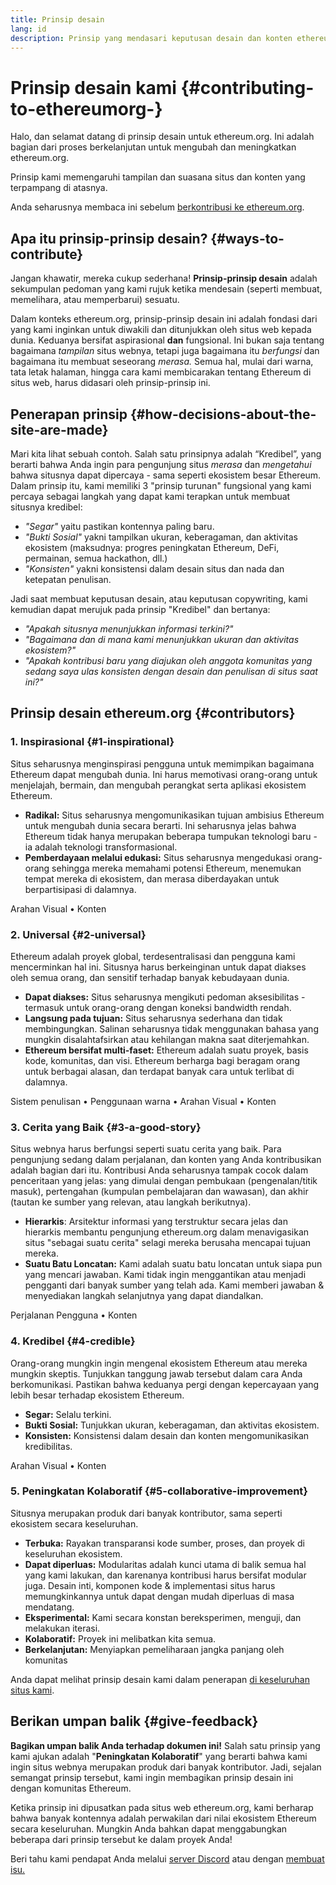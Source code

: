 ```yaml
---
title: Prinsip desain
lang: id
description: Prinsip yang mendasari keputusan desain dan konten ethereum.org
---
```


# Prinsip desain kami {#contributing-to-ethereumorg-}

<Emoji text=":wave:" size={1} /> Halo, dan selamat datang di prinsip desain untuk ethereum.org. Ini adalah bagian dari proses berkelanjutan untuk mengubah dan meningkatkan ethereum.org.

Prinsip kami memengaruhi tampilan dan suasana situs dan konten yang terpampang di atasnya.

Anda seharusnya membaca ini sebelum [berkontribusi ke ethereum.org](/contributing/).

## Apa itu prinsip-prinsip desain? {#ways-to-contribute}

Jangan khawatir, mereka cukup sederhana! **Prinsip-prinsip desain** adalah sekumpulan pedoman yang kami rujuk ketika mendesain (seperti membuat, memelihara, atau memperbarui) sesuatu.

Dalam konteks ethereum.org, prinsip-prinsip desain ini adalah fondasi dari yang kami inginkan untuk diwakili dan ditunjukkan oleh situs web kepada dunia. Keduanya bersifat aspirasional **dan** fungsional. Ini bukan saja tentang bagaimana _tampilan_ situs webnya, tetapi juga bagaimana itu _berfungsi_ dan bagaimana itu membuat seseorang _merasa._ Semua hal, mulai dari warna, tata letak halaman, hingga cara kami membicarakan tentang Ethereum di situs web, harus didasari oleh prinsip-prinsip ini.

## Penerapan prinsip {#how-decisions-about-the-site-are-made}

Mari kita lihat sebuah contoh. Salah satu prinsipnya adalah “Kredibel”, yang berarti bahwa Anda ingin para pengunjung situs _merasa_ dan _mengetahui_ bahwa situsnya dapat dipercaya - sama seperti ekosistem besar Ethereum. Dalam prinsip itu, kami memiliki 3 "prinsip turunan" fungsional yang kami percaya sebagai langkah yang dapat kami terapkan untuk membuat situsnya kredibel:

- _"Segar"_ yaitu pastikan kontennya paling baru.
- _"Bukti Sosial"_ yakni tampilkan ukuran, keberagaman, dan aktivitas ekosistem (maksudnya: progres peningkatan Ethereum, DeFi, permainan, semua hackathon, dll.)
- _"Konsisten"_ yakni konsistensi dalam desain situs dan nada dan ketepatan penulisan.

Jadi saat membuat keputusan desain, atau keputusan copywriting, kami kemudian dapat merujuk pada prinsip "Kredibel" dan bertanya:

- _"Apakah situsnya menunjukkan informasi terkini?"_
- _"Bagaimana dan di mana kami menunjukkan ukuran dan aktivitas ekosistem?"_
- _"Apakah kontribusi baru yang diajukan oleh anggota komunitas yang sedang saya ulas konsisten dengan desain dan penulisan di situs saat ini?"_

## Prinsip desain ethereum.org {#contributors}

### 1. Inspirasional {#1-inspirational}

Situs seharusnya menginspirasi pengguna untuk memimpikan bagaimana Ethereum dapat mengubah dunia. Ini harus memotivasi orang-orang untuk menjelajah, bermain, dan mengubah perangkat serta aplikasi ekosistem Ethereum.

- **Radikal:** Situs seharusnya mengomunikasikan tujuan ambisius Ethereum untuk mengubah dunia secara berarti. Ini seharusnya jelas bahwa Ethereum tidak hanya merupakan beberapa tumpukan teknologi baru - ia adalah teknologi transformasional.
- **Pemberdayaan melalui edukasi:** Situs seharusnya mengedukasi orang-orang sehingga mereka memahami potensi Ethereum, menemukan tempat mereka di ekosistem, dan merasa diberdayakan untuk berpartisipasi di dalamnya.

Arahan Visual • Konten

### 2. Universal {#2-universal}

Ethereum adalah proyek global, terdesentralisasi dan pengguna kami mencerminkan hal ini. Situsnya harus berkeinginan untuk dapat diakses oleh semua orang, dan sensitif terhadap banyak kebudayaan dunia.

- **Dapat diakses:** Situs seharusnya mengikuti pedoman aksesibilitas - termasuk untuk orang-orang dengan koneksi bandwidth rendah.
- **Langsung pada tujuan:** Situs seharusnya sederhana dan tidak membingungkan. Salinan seharusnya tidak menggunakan bahasa yang mungkin disalahtafsirkan atau kehilangan makna saat diterjemahkan.
- **Ethereum bersifat multi-faset:** Ethereum adalah suatu proyek, basis kode, komunitas, dan visi. Ethereum berharga bagi beragam orang untuk berbagai alasan, dan terdapat banyak cara untuk terlibat di dalamnya.

Sistem penulisan • Penggunaan warna • Arahan Visual • Konten

### 3. Cerita yang Baik {#3-a-good-story}

Situs webnya harus berfungsi seperti suatu cerita yang baik. Para pengunjung sedang dalam perjalanan, dan konten yang Anda kontribusikan adalah bagian dari itu. Kontribusi Anda seharusnya tampak cocok dalam penceritaan yang jelas: yang dimulai dengan pembukaan (pengenalan/titik masuk), pertengahan (kumpulan pembelajaran dan wawasan), dan akhir (tautan ke sumber yang relevan, atau langkah berikutnya).

- **Hierarkis**: Arsitektur informasi yang terstruktur secara jelas dan hierarkis membantu pengunjung ethereum.org dalam menavigasikan situs "sebagai suatu cerita" selagi mereka berusaha mencapai tujuan mereka.
- **Suatu Batu Loncatan:** Kami adalah suatu batu loncatan untuk siapa pun yang mencari jawaban. Kami tidak ingin menggantikan atau menjadi pengganti dari banyak sumber yang telah ada. Kami memberi jawaban & menyediakan langkah selanjutnya yang dapat diandalkan.

Perjalanan Pengguna • Konten

### 4. Kredibel {#4-credible}

Orang-orang mungkin ingin mengenal ekosistem Ethereum atau mereka mungkin skeptis. Tunjukkan tanggung jawab tersebut dalam cara Anda berkomunikasi. Pastikan bahwa keduanya pergi dengan kepercayaan yang lebih besar terhadap ekosistem Ethereum.

- **Segar:** Selalu terkini.
- **Bukti Sosial:** Tunjukkan ukuran, keberagaman, dan aktivitas ekosistem.
- **Konsisten:** Konsistensi dalam desain dan konten mengomunikasikan kredibilitas.

Arahan Visual • Konten

### 5. Peningkatan Kolaboratif {#5-collaborative-improvement}

Situsnya merupakan produk dari banyak kontributor, sama seperti ekosistem secara keseluruhan.

- **Terbuka:** Rayakan transparansi kode sumber, proses, dan proyek di keseluruhan ekosistem.
- **Dapat diperluas:** Modularitas adalah kunci utama di balik semua hal yang kami lakukan, dan karenanya kontribusi harus bersifat modular juga. Desain inti, komponen kode & implementasi situs harus memungkinkannya untuk dapat dengan mudah diperluas di masa mendatang.
- **Eksperimental:** Kami secara konstan bereksperimen, menguji, dan melakukan iterasi.
- **Kolaboratif:** Proyek ini melibatkan kita semua.
- **Berkelanjutan:** Menyiapkan pemeliharaan jangka panjang oleh komunitas

Anda dapat melihat prinsip desain kami dalam penerapan [di keseluruhan situs kami](/).

## Berikan umpan balik {#give-feedback}

**Bagikan umpan balik Anda terhadap dokumen ini!** Salah satu prinsip yang kami ajukan adalah "**Peningkatan Kolaboratif**" yang berarti bahwa kami ingin situs webnya merupakan produk dari banyak kontributor. Jadi, sejalan semangat prinsip tersebut, kami ingin membagikan prinsip desain ini dengan komunitas Ethereum.

Ketika prinsip ini dipusatkan pada situs web ethereum.org, kami berharap bahwa banyak kontennya adalah perwakilan dari nilai ekosistem Ethereum secara keseluruhan. Mungkin Anda bahkan dapat menggabungkan beberapa dari prinsip tersebut ke dalam proyek Anda!

Beri tahu kami pendapat Anda melalui [server Discord](https://discord.gg/ethereum-org) atau dengan [membuat isu.](https://github.com/ethereum/ethereum-org-website/issues/new?assignees=&labels=Type%3A+Feature&template=feature_request.yaml&title=)
